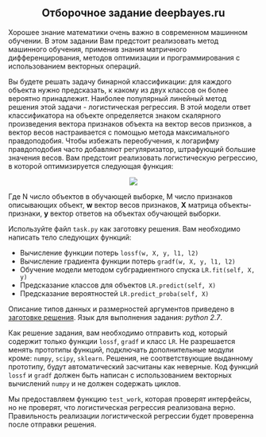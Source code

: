 <h2 align="center">Отборочное задание deepbayes.ru</h2> 

Хорошее знание математики очень важно в современном машинном обучении.
В этом задании Вам предстоит реализовать метод машинного обучения, применив знания матричного дифференцирования, методов оптимизации и программирования с использованием векторных операций. 

Вы будете решать задачу бинарной классификации: для каждого объекта нужно предсказать, к какому из двух классов он более вероятно принадлежит. Наиболее популярный линейный метод решения этой задачи - логистическая регрессия. В этой модели ответ классификатора на объекте определяется знаком скалярного произведения вектора признаков объекта на вектор весов признков, а вектор весов настраивается с помощью метода максимального правдоподобия. Чтобы избежать переобучения, к логарифму правдоподобия часто добавляют регуляризатор, штрафующий большие значения весов. Вам предстоит реализовать логистическую регрессию, в которой оптимизируется следующая функция:


<center>
  <div>
    <img src="https://bayesgroup.github.io/deepbayes-school/2017/task/opt.svg" align="middle"> 
  </div>
</center>


Где N число объектов в обучающей выборке, M число признаков описывающих объект, **w** вектор весов признаков, **X** матрица объекты-признаки, **y** вектор ответов на объектах обучающей выборки.

Используйте файл ```task.py``` как заготовку решения. Вам необходимо написать тело следующих функций:

- Вычисление функции потерь ```lossf(w, X, y, l1, l2)```
- Вычисление градиента функции потерь ```gradf(w, X, y, l1, l2)``` 
- Обучение модели методом субградиентного спуска ```LR.fit(self, X, y)```
- Предсказание классов для объектов ```LR.predict(self, X)```
- Предсказание вероятностей ```LR.predict_proba(self, X)```

Описание типов данных и размерностей аргументов приведено в [заготовке решения](https://bayesgroup.github.io/deepbayes-school/2017/task/task.py). Язык для выполнения задания: _python 2.7_.

Как решение задания, вам необходимо отправить код, который содержит только функции  ```lossf```, ```gradf``` и класс `LR`. Не разрешается менять прототипы функций, подключать дополнительные модули кроме: ```numpy```, ```scipy```, ```sklearn```. Решения, не соответствующие выданному прототипу, будут автоматический засчитаны как неверные. Код функций ```lossf``` и  ```gradf``` должен быть написан с использованием векторных вычислений ```numpy``` и не должен содержать циклов. 

Мы предоставляем функцию ```test_work```, которая проверят интерфейсы, но не проверят, что логистическая регрессия реализована верно. Правильность реализации логистической регрессии будет проверенна после отправки решения. 
